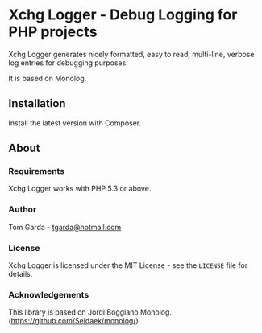 # Xchg Logger - Debug Logging for PHP projects 

Xchg Logger generates nicely formatted, easy to read, multi-line, verbose log entries for debugging purposes.

It is based on Monolog.

## Installation

Install the latest version with Composer.


## About

### Requirements

Xchg Logger works with PHP 5.3 or above.

### Author

Tom Garda - <tgarda@hotmail.com> 

### License

Xchg Logger is licensed under the MIT License - see the `LICENSE` file for details.

### Acknowledgements

This library is based on Jordi Boggiano Monolog. (https://github.com/Seldaek/monolog/)